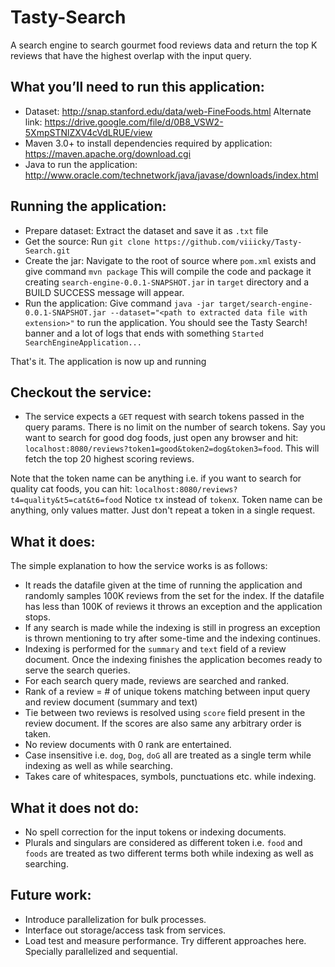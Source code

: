 # Tasty-Search

A search engine to search gourmet food reviews data and return the top K reviews that
have the highest overlap with the input query.

## What you’ll need to run this application:
* Dataset: http://snap.stanford.edu/data/web-FineFoods.html Alternate link: https://drive.google.com/file/d/0B8_VSW2-5XmpSTNlZXV4cVdLRUE/view
* Maven 3.0+ to install dependencies required by application: https://maven.apache.org/download.cgi
* Java to run the application: http://www.oracle.com/technetwork/java/javase/downloads/index.html

## Running the application:
* Prepare dataset: Extract the dataset and save it as `.txt` file
* Get the source: Run `git clone https://github.com/viiicky/Tasty-Search.git`
* Create the jar: Navigate to the root of source where `pom.xml` exists and give command `mvn package`
This will compile the code and package it creating `search-engine-0.0.1-SNAPSHOT.jar` in `target` directory
and a BUILD SUCCESS message will appear.
* Run the application: Give command `java -jar target/search-engine-0.0.1-SNAPSHOT.jar --dataset="<path to extracted data file with extension>"` to run the application.
You should see the Tasty Search! banner and a lot of logs that ends with something `Started SearchEngineApplication...`

That's it. The application is now up and running

## Checkout the service:
* The service expects a `GET` request with search tokens passed in the query params. There is no limit on the number of search tokens.
Say you want to search for good dog foods, just open any browser and hit: `localhost:8080/reviews?token1=good&token2=dog&token3=food`.
This will fetch the top 20 highest scoring reviews.

Note that the token name can be anything i.e. if you want to search for quality cat foods, you can hit: `localhost:8080/reviews?t4=quality&t5=cat&t6=food`
Notice `t`x instead of `token`x. Token name can be anything, only values matter. Just don't repeat a token in a single request.

## What it does:
The simple explanation to how the service works is as follows:
* It reads the datafile given at the time of running the application and randomly samples 100K reviews from the set for the index. If the datafile has less than 100K of reviews it throws an exception and the application stops.
* If any search is made while the indexing is still in progress an exception is thrown mentioning to try after some-time and the indexing continues.
* Indexing is performed for the `summary` and `text` field of a review document. Once the indexing finishes the application becomes ready to serve the search queries.
* For each search query made, reviews are searched and ranked.
* Rank of a review = # of unique tokens matching between input query and review document (summary and text)
* Tie between two reviews is resolved using `score` field present in the review document. If the scores are also same any arbitrary order is taken.
* No review documents with 0 rank are entertained.
* Case insensitive i.e. `dog`, `Dog`, `doG` all are treated as a single term while indexing as well as while searching.
* Takes care of whitespaces, symbols, punctuations etc. while indexing.

## What it does not do:
* No spell correction for the input tokens or indexing documents.
* Plurals and singulars are considered as different token i.e. `food` and `foods` are treated as two different terms both while indexing as well as searching.

## Future work:
* Introduce parallelization for bulk processes.
* Interface out storage/access task from services.
* Load test and measure performance. Try different approaches here. Specially parallelized and sequential.
